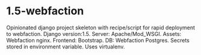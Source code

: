 1.5-webfaction
==============

Opinionated django project skeleton with recipe/script for rapid deployment to webfaction. Django version:1.5. Server: Apache/Mod_WSGI. Assets: Webfaction nginx. Frontend: Bootstrap. DB: Webfaction Postgres. Secrets stored in environment variable.  Uses virtualenv.
